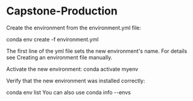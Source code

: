 # Capstone-Production

Create the environment from the environment.yml file:

conda env create -f environment.yml

The first line of the yml file sets the new environment's name. For details see Creating an environment file manually.

Activate the new environment: conda activate myenv

Verify that the new environment was installed correctly:

conda env list
You can also use conda info --envs